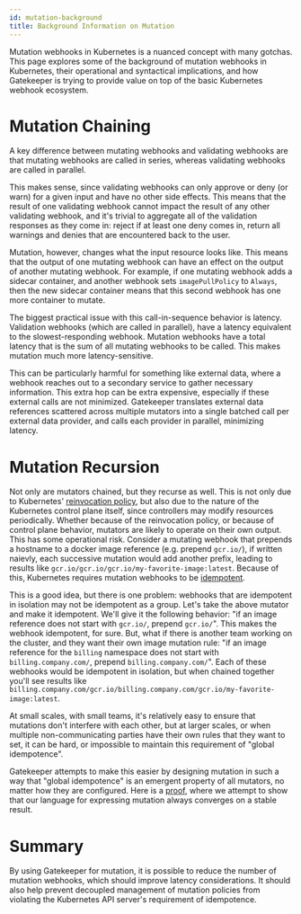 ```yaml
---
id: mutation-background
title: Background Information on Mutation
---
```


Mutation webhooks in Kubernetes is a nuanced concept with many gotchas. This
page explores some of the background of mutation webhooks in Kubernetes, their
operational and syntactical implications, and how Gatekeeper is trying to provide
value on top of the basic Kubernetes webhook ecosystem.

# Mutation Chaining

A key difference between mutating webhooks and validating webhooks are that
mutating webhooks are called in series, whereas validating webhooks are called in parallel.

This makes sense, since validating webhooks can only approve or deny (or warn) for a given
input and have no other side effects. This means that the result of one validating webhook
cannot impact the result of any other validating webhook, and it's trivial to aggregate
all of the validation responses as they come in: reject if at least one deny comes in, return
all warnings and denies that are encountered back to the user.

Mutation, however, changes what the input resource looks like. This means that the output
of one mutating webhook can have an effect on the output of another mutating webhook.
For example, if one mutating webhook adds a sidecar container, and another webhook sets
`imagePullPolicy` to `Always`, then the new sidecar container means that this second webhook
has one more container to mutate.

The biggest practical issue with this call-in-sequence behavior is latency. Validation webhooks
(which are called in parallel), have a latency equivalent to the slowest-responding webhook.
Mutation webhooks have a total latency that is the sum of all mutating webhooks to be called. This
makes mutation much more latency-sensitive.

This can be particularly harmful for something like external data, where a webhook reaches out to
a secondary service to gather necessary information. This extra hop can be extra expensive,
especially if these external calls are not minimized. Gatekeeper translates external data
references scattered across multiple mutators into a single batched call per external data provider,
and calls each provider in parallel, minimizing latency.

# Mutation Recursion

Not only are mutators chained, but they recurse as well. This is not only due to Kubernetes'
[reinvocation policy](https://kubernetes.io/docs/reference/access-authn-authz/extensible-admission-controllers/#reinvocation-policy),
but also due to the nature of the Kubernetes control plane itself, since controllers may modify resources periodically.
Whether because of the reinvocation policy, or because of control plane behavior, mutators are likely to
operate on their own output. This has some operational risk. Consider a mutating webhook that prepends a hostname to a docker
image reference (e.g. prepend `gcr.io/`), if written naievly, each successive mutation would add another prefix, leading to results
like `gcr.io/gcr.io/gcr.io/my-favorite-image:latest`. Because of this, Kubernetes requires mutation webhooks to be
[idempotent](https://kubernetes.io/docs/reference/access-authn-authz/extensible-admission-controllers/#idempotence).

This is a good idea, but there is one problem: webhooks that are idempotent in isolation may not be idempotent as a group.
Let's take the above mutator and make it idempotent. We'll give it the following behavior: "if an image reference does
not start with `gcr.io/`, prepend `gcr.io/`". This makes the webhook idempotent, for sure. But, what if there is another
team working on the cluster, and they want their own image mutation rule: "if an image reference for the `billing`
namespace does not start with `billing.company.com/`, prepend `billing.company.com/`". Each of these webhooks would
be idempotent in isolation, but when chained together you'll see results like
`billing.company.com/gcr.io/billing.company.com/gcr.io/my-favorite-image:latest`.

At small scales, with small teams, it's relatively easy to ensure that mutations don't interfere with each other,
but at larger scales, or when multiple non-communicating parties have their own rules that they want to set, it
can be hard, or impossible to maintain this requirement of "global idempotence".

Gatekeeper attempts to make this easier by designing mutation in such a way that "global idempotence" is an
emergent property of all mutators, no matter how they are configured. Here is a [proof](https://docs.google.com/document/d/1mCHHhBABzUwP8FtUuEf_B-FX-HHgh_k4bwZcGUYm7Sw/edit#heading=h.j5thjfnqybpn), where we attempt to show that our language
for expressing mutation always converges on a stable result.

# Summary

By using Gatekeeper for mutation, it is possible to reduce the number of mutation webhooks, which should improve latency
considerations. It should also help prevent decoupled management of mutation policies from violating the Kubernetes API
server's requirement of idempotence.